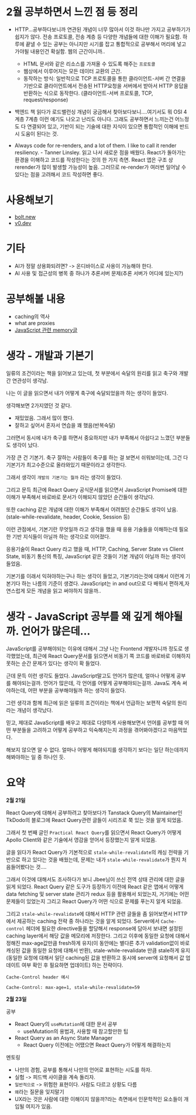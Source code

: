 # 2월 공부하면서 느낀 점 등 정리

- HTTP...공부하다보니까 연관된 개념이 너무 많아서 이것 하나만 가지고 공부하기가 쉽지가 않다. 전송 프로토콜, 전송 계층 등 다양한 개념들에 대한 이해가 필요함. 하루에 끝낼 수 있는 공부는 아니지만 시기를 잡고 통합적으로 공부해서 머리에 넣고 가야될 내용인건 확실함. 웹의 근간이니까..
  - HTML 문서와 같은 리소스를 가져올 수 있도록 해주는 `프로토콜`
  - 웹상에서 이루어지는 모든 데이터 교환의 근간.
  - 동작하는 방식: 일반적으로 TCP 프로토콜을 통한 클라이언트-서버 간 연결을 기반으로 클라이언트에서 전송된 HTTP요청을 서버에서 받아서 HTTP 응답을 반환하는 식으로 동작한다. (클라이언트-서버 프로토콜, TCP, request/response)
- 백엔드 책 읽다가 로드밸런싱 개념이 궁금해서 찾아보다보니....여기서도 뭐 OSI 4계층 7계층 이런 얘기도 나오고 난리도 아니다. 그래도 공부하면서 느끼는건 어느정도 다 연결되어 있고, 기반이 되는 기술에 대한 지식이 있으면 통합적인 이해에 반드시 도움이 된다는 것.

- Always code for re-renders, and a lot of them. I like to call it render resiliency. - Tanner Linsley. 읽고 나서 새로운 점을 배웠다. React가 돌아가는 환경을 이해하고 코드를 작성한다는 것의 한 가지 측면. React 앱은 구조 상 rerender가 많이 발생할 가능성이 높음. 그러므로 re-render가 여러번 일어날 수 있다는 점을 고려해서 코드 작성하면 좋다.

# 사용해보기

- [bolt.new](https://bolt.new/)
- [v0.dev](https://v0.dev/)

# 기타

- AI가 정말 상용화되려면? -> 온디바이스로 사용이 가능해야 한다.
- AI 사용 및 접근성의 병목 중 하나가 추론서버 문제(추론 서버가 어디에 있는지?)

# 공부해볼 내용

- caching의 역사
- what are proxies
- [JavaScript 관련 memory글](https://medium.com/sessionstack-blog/how-javascript-works-memory-management-how-to-handle-4-common-memory-leaks-3f28b94cfbec)

# 생각 - 개발과 기본기

일류의 조건이라는 책을 읽어보고 있는데, 첫 부분에서 숙달의 원리를 읽고 축구와 개발간 연관성이 생각남.

나는 이 글을 읽으면서 내가 어떻게 축구에 숙달되었을까 하는 생각이 들었다.

생각해보면 2가지였던 것 같다.

- 재밌었음. 그래서 많이 했다.
- 잘하고 싶어서 혼자서 연습을 꽤 했음(반복숙달)

그러면서 동시에 내가 축구를 하면서 중요하지만 내가 부족해서 아쉽다고 느꼈던 부분들도 생각이 났다.

가장 큰 건 기본기. 축구 잘하는 사람들이 축구를 하는 걸 보면서 쉬워보이는데, 그건 다 기본기가 최고수준으로 올라와있기 때문이라고 생각한다.

그래서 생각이 `개발의 기본기는 뭘까` 라는 생각이 들었다.

그리고 문득 최근에 React Query 공식문서를 읽으면서 JavaScript Promise에 대한 이해가 부족해서 바로바로 문서가 이해되지 않았던 순간들이 생각났다.

또한 caching 같은 개념에 대한 이해가 부족해서 어려웠던 순간들도 생각이 났음. (stale-while-revalidate, header, Cookie, Session 등)

이런 관점에서, 기본기란 무엇일까 라고 생각을 했을 때 응용 기술들을 이해하는데 필요한 기반 지식들이 아닐까 하는 생각으로 이어졌다.

응용기술이 React Query 라고 했을 때, HTTP, Caching, Server State vs Client State, 비동기 통신의 특징, JavaScript 같은 것들이 기본 개념이 아닐까 하는 생각이 들었음.

기본기를 이래서 익혀야하는구나 하는 생각이 들었고, 기본기라는것에 대해서 이런게 기본기다 하는 나름의 기준이 생겼다. JavaScript는 in and out으로 다 배워서 편하게,자연스럽게 모든 개념을 읽고 써야하지 않을까..

# 생각 - JavaScript 공부를 왜 깊게 해야될까. 언어가 많은데...

JavaScript를 공부해야되는 이유에 대해서 그냥 나는 Frontend 개발자니까 정도로 생각했었는데, 최근에 React Query문서를 읽으면서 비동기 쪽 코드를 바로바로 이해하지 못하는 순간 문제가 있다는 생각이 확 들었다.

근데 문득 이런 생각도 들었다. JavaScript말고도 언어가 많은데, 얼마나 어떻게 공부를 해야되는걸까. 언어가 많은데, 각 언어를 어떻게 공부해야되는걸까. Java도 계속 써야하는데, 어떤 부분을 공부해야될까 하는 생각이 들었다.

그런 생각과 함께 최근에 읽은 일류의 조건이라는 책에서 언급하는 보편적 숙달의 원리라는 개념이 생각났다.

믿고, 제대로 JavaScript를 배우고 제대로 다양하게 사용해보면서 언어를 공부할 때 어떤 부분들을 고려하고 어떻게 공부하고 익숙해지는지 과정을 겪어봐야겠다고 마음먹었다.

해보지 않으면 알 수 없다. 얼마나 어떻게 해야되지를 생각하기 보다는 일단 하는데까지 해봐야하는 일 중 하나인 듯.

# 요약

**2월 21일**

React Query에 대해서 공부하려고 찾아보다가 Tanstack Query의 Maintainer인 TkDodo의 블로그에 React Query관련 글들이 시리즈로 쭉 있는 것을 알게 되었음.

그래서 첫 번째 글인 `Practical React Query`를 읽으면서 React Query가 어떻게 Apollo Client와 같은 기술에서 영감을 얻어서 등장했는지 알게 되었음.

글을 읽다가 React Query가 기본적으로 `stale-while-revalidate`의 캐싱 전략을 기반으로 하고 있다는 것을 배웠는데, 문제는 내가 `stale-while-revalidate`가 뭔지 처음들어봤다는 것....

그래서 이것에 대해서도 조사하다가 보니 Jbee님이 쓰신 전역 상태 관리에 대한 글을 읽게 되었다. React Query 같은 도구가 등장하기 이전에 React 같은 앱에서 어떻게 data fetching 및 server state 관리가 redux 등을 활용해서 되었는지, 거기에는 어떤 문제들이 있었는지 그리고 React Query가 어떤 식으로 문제를 푸는지 알게 되었음.

그리고 `stale-while-revalidate`에 대해서 HTTP 관련 글들을 좀 읽어보면서 HTTP에서 제공하는 caching 전략 중 하나라는 것을 알게 되었다. Server에서 `Cache-control` 헤더에 필요한 directive들을 할당해서 response에 담아서 보내면 설정된 caching layer에서 해당 값을 메모리에 저장한다. 그리고 이후에 동일한 요청에 대해서 정해진 max-age값만큼 fresh하게 유지(이 동안에는 별다른 추가 validation없이 바로 캐싱된 값을 동일한 요청에 대해서 반환), stale-while-revalidate 만큼 stale하게 유지(동일한 요청에 대해서 일단 caching된 값을 반환하고 동시에 server에 요청해서 값 업데이트 여부 확인 후 필요하면 업데이트) 하는 전략이다.

`Cache-Control header 예시`

```
Cache-Control: max-age=1, stale-while-revalidate=59
```

**2월 23일**

공부

- React Query의 `useMutation`에 대한 문서 공부
  - useMutation의 용법과, 사용할 때 참고할만한 팁
- React Query as an Async State Manager
  - React Query 이전에는 어땠으면 React Query가 어떻게 해결하는지

멘토링

- 나만의 경험, 공부를 통해서 나만의 언어로 표현하는 시도를 하자.
- 실험 -> 피드백 사이클을 계속 돌리자.
- `일반적으로` -> 위험한 표현이다. 사람도 다르고 상황도 다름
- `왜`라는 질문을 잊지말기
- UX라는 것은 사람에 대한 이해이지 않을까?라는 측면에서 인문학적인 요소들이 개입될 여지가 있음.
